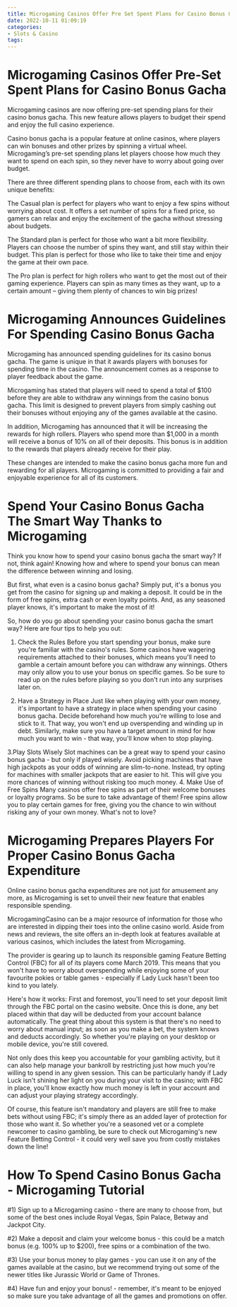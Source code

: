 ```yaml
---
title: Microgaming Casinos Offer Pre Set Spent Plans for Casino Bonus Gacha 
date: 2022-10-11 01:09:19
categories:
- Slots & Casino
tags:
---
```



#  Microgaming Casinos Offer Pre-Set Spent Plans for Casino Bonus Gacha 

Microgaming casinos are now offering pre-set spending plans for their casino bonus gacha. This new feature allows players to budget their spend and enjoy the full casino experience.

Casino bonus gacha is a popular feature at online casinos, where players can win bonuses and other prizes by spinning a virtual wheel. Microgaming’s pre-set spending plans let players choose how much they want to spend on each spin, so they never have to worry about going over budget.

There are three different spending plans to choose from, each with its own unique benefits:

The Casual plan is perfect for players who want to enjoy a few spins without worrying about cost. It offers a set number of spins for a fixed price, so gamers can relax and enjoy the excitement of the gacha without stressing about budgets.

The Standard plan is perfect for those who want a bit more flexibility. Players can choose the number of spins they want, and still stay within their budget. This plan is perfect for those who like to take their time and enjoy the game at their own pace.

The Pro plan is perfect for high rollers who want to get the most out of their gaming experience. Players can spin as many times as they want, up to a certain amount – giving them plenty of chances to win big prizes!

#  Microgaming Announces Guidelines For Spending Casino Bonus Gacha 

Microgaming has announced spending guidelines for its casino bonus gacha. The game is unique in that it awards players with bonuses for spending time in the casino. The announcement comes as a response to player feedback about the game.

Microgaming has stated that players will need to spend a total of $100 before they are able to withdraw any winnings from the casino bonus gacha. This limit is designed to prevent players from simply cashing out their bonuses without enjoying any of the games available at the casino.

In addition, Microgaming has announced that it will be increasing the rewards for high rollers. Players who spend more than $1,000 in a month will receive a bonus of 10% on all of their deposits. This bonus is in addition to the rewards that players already receive for their play.

These changes are intended to make the casino bonus gacha more fun and rewarding for all players. Microgaming is committed to providing a fair and enjoyable experience for all of its customers.

#  Spend Your Casino Bonus Gacha The Smart Way Thanks to Microgaming 

Think you know how to spend your casino bonus gacha the smart way? If not, think again! Knowing how and where to spend your bonus can mean the difference between winning and losing.

But first, what even is a casino bonus gacha? Simply put, it's a bonus you get from the casino for signing up and making a deposit. It could be in the form of free spins, extra cash or even loyalty points. And, as any seasoned player knows, it's important to make the most of it!

So, how do you go about spending your casino bonus gacha the smart way? Here are four tips to help you out:

1. Check the Rules
Before you start spending your bonus, make sure you're familiar with the casino's rules. Some casinos have wagering requirements attached to their bonuses, which means you'll need to gamble a certain amount before you can withdraw any winnings. Others may only allow you to use your bonus on specific games. So be sure to read up on the rules before playing so you don't run into any surprises later on.

2. Have a Strategy in Place
Just like when playing with your own money, it's important to have a strategy in place when spending your casino bonus gacha. Decide beforehand how much you're willing to lose and stick to it. That way, you won't end up overspending and winding up in debt. Similarly, make sure you have a target amount in mind for how much you want to win - that way, you'll know when to stop playing.

3.Play Slots Wisely
Slot machines can be a great way to spend your casino bonus gacha - but only if played wisely. Avoid picking machines that have high jackpots as your odds of winning are slim-to-none. Instead, try opting for machines with smaller jackpots that are easier to hit. This will give you more chances of winning without risking too much money.
4. Make Use of Free Spins
Many casinos offer free spins as part of their welcome bonuses or loyalty programs. So be sure to take advantage of them! Free spins allow you to play certain games for free, giving you the chance to win without risking any of your own money. What's not to love?

#  Microgaming Prepares Players For Proper Casino Bonus Gacha Expenditure 

Online casino bonus gacha expenditures are not just for amusement any more, as Microgaming is set to unveil their new feature that enables responsible spending.

MicrogamingCasino can be a major resource of information for those who are interested in dipping their toes into the online casino world. Aside from news and reviews, the site offers an in-depth look at features available at various casinos, which includes the latest from Microgaming.

The provider is gearing up to launch its responsible gaming Feature Betting Control (FBC) for all of its players come March 2019. This means that you won't have to worry about overspending while enjoying some of your favourite pokies or table games - especially if Lady Luck hasn't been too kind to you lately. 

Here's how it works: 
First and foremost, you'll need to set your deposit limit through the FBC portal on the casino website. Once this is done, any bet placed within that day will be deducted from your account balance automatically. The great thing about this system is that there's no need to worry about manual input; as soon as you make a bet, the system knows and deducts accordingly. So whether you're playing on your desktop or mobile device, you're still covered. 

Not only does this keep you accountable for your gambling activity, but it can also help manage your bankroll by restricting just how much you're willing to spend in any given session. This can be particularly handy if Lady Luck isn't shining her light on you during your visit to the casino; with FBC in place, you'll know exactly how much money is left in your account and can adjust your playing strategy accordingly. 

Of course, this feature isn't mandatory and players are still free to make bets without using FBC; it's simply there as an added layer of protection for those who want it. So whether you're a seasoned vet or a complete newcomer to casino gambling, be sure to check out Microgaming's new Feature Betting Control - it could very well save you from costly mistakes down the line!

#  How To Spend Casino Bonus Gacha - Microgaming Tutorial

#1) Sign up to a Microgaming casino - there are many to choose from, but some of the best ones include Royal Vegas, Spin Palace, Betway and Jackpot City.

#2) Make a deposit and claim your welcome bonus - this could be a match bonus (e.g. 100% up to $200), free spins or a combination of the two.

#3) Use your bonus money to play games - you can use it on any of the games available at the casino, but we recommend trying out some of the newer titles like Jurassic World or Game of Thrones.

#4) Have fun and enjoy your bonus! - remember, it's meant to be enjoyed so make sure you take advantage of all the games and promotions on offer.